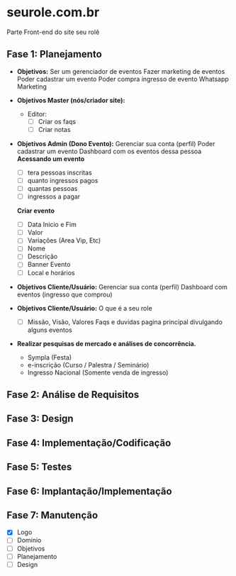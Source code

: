 # seurole\.com\.br

Parte Front-end do site seu rolê

## Fase 1: Planejamento

- **Objetivos:**
  Ser um gerenciador de eventos
  Fazer marketing de eventos
  Poder cadastrar um evento
  Poder compra ingresso de evento
  Whatsapp Marketing

- **Objetivos Master (nós/criador site):**

  - Editor:
    - [ ] Criar os faqs
    - [ ] Criar notas

- **Objetivos Admin (Dono Evento):**
  Gerenciar sua conta (perfil)
  Poder cadastrar um evento
  Dashboard com os eventos dessa pessoa
  **Acessando um evento**

  - [ ] tera pessoas inscritas
  - [ ] quanto ingressos pagos
  - [ ] quantas pessoas
  - [ ] ingressos a pagar

  **Criar evento**

  - [ ] Data Inicio e Fim
  - [ ] Valor
  - [ ] Variações (Area Vip, Etc)
  - [ ] Nome
  - [ ] Descrição
  - [ ] Banner Evento
  - [ ] Local e horários

- **Objetivos Cliente/Usuário:**
  Gerenciar sua conta (perfil)
  Dashboard com eventos (ingresso que comprou)

- **Objetivos Cliente/Usuário:**
  O que é a seu role

  - [ ] Missão, Visão, Valores
        Faqs e duvidas
        pagina principal divulgando alguns eventos

- **Realizar pesquisas de mercado e análises de concorrência.**
  - Sympla (Festa)
  - e-inscrição (Curso / Palestra / Seminário)
  - Ingresso Nacional (Somente venda de ingresso)

## Fase 2: Análise de Requisitos

## Fase 3: Design

## Fase 4: Implementação/Codificação

## Fase 5: Testes

## Fase 6: Implantação/Implementação

## Fase 7: Manutenção

- [x] Logo
- [ ] Domínio
- [ ] Objetivos
- [ ] Planejamento
- [ ] Design
